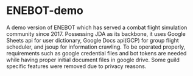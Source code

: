 # ENEBOT-demo
A demo version of ENEBOT which has served a combat flight simulation community since 2017. Possessing JDA as its backbone, it uses Google Sheets api for user dictionary, Google Docs api(GCP) for group flight scheduler, and jsoup for information crawling.
To be operated properly, requirements such as google credential files and bot tokens are needed while having proper initial document files in google drive. Some guild specific features were removed due to privacy reasons.

